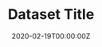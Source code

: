 ---
# Course title, summary, and position.
linktitle: Sample Dataset Report
summary: Dataset Description
weight: 1

# Page metadata.
title: Dataset Title
date: "2020-02-19T00:00:00Z"
lastmod: "2020-02-19T00:00:00Z"
draft: false  # Is this a draft? true/false
toc: true  # Show table of contents? true/false
type: docs  # Do not modify.

# Add menu entry to sidebar.
# - name: Declare this menu item as a parent with ID `name`.
# - weight: Position of link in menu.
menu:
  vidhidatareport:
    name: Overview
    weight: 1
---